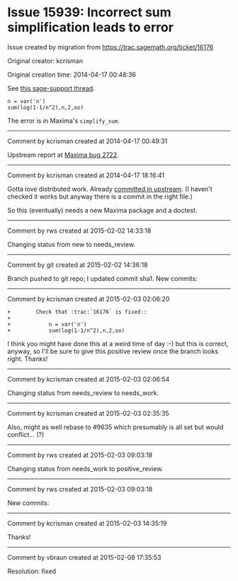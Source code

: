 # Issue 15939: Incorrect sum simplification leads to error

Issue created by migration from https://trac.sagemath.org/ticket/16176

Original creator: kcrisman

Original creation time: 2014-04-17 00:48:36

See [this sage-support thread](https://groups.google.com/forum/#!topic/sage-support/qexNzA3iDzE).


```
n = var('n')
sum(log(1-1/n^2),n,2,oo)
```


The error is in Maxima's `simplify_sum`.


---

Comment by kcrisman created at 2014-04-17 00:49:31

Upstream report at [Maxima bug 2722](https://sourceforge.net/p/maxima/bugs/2722/).


---

Comment by kcrisman created at 2014-04-17 18:16:41

Gotta love distributed work.  Already [committed in upstream](http://sourceforge.net/p/maxima/code/ci/727fe8276d410f04cc1f5503e2c873144b4d48df/tree/share/solve_rec/simplify_sum.mac?diff=3c32ce1f27c2990e2f77a3374b77f25df1390694).  (I haven't checked it works but anyway there is a commit in the right file.)

So this (eventually) needs a new Maxima package and a doctest.


---

Comment by rws created at 2015-02-02 14:33:18

Changing status from new to needs_review.


---

Comment by git created at 2015-02-02 14:36:18

Branch pushed to git repo; I updated commit sha1. New commits:


---

Comment by kcrisman created at 2015-02-03 02:06:20


```
+        Check that :trac:`16176` is fixed::
+
+            n = var('n')
+            sum(log(1-1/n^2),n,2,oo)
```

I think you might have done this at a weird time of day :-) but this is correct, anyway, so I'll be sure to give this positive review once the branch looks right.  Thanks!


---

Comment by kcrisman created at 2015-02-03 02:06:54

Changing status from needs_review to needs_work.


---

Comment by kcrisman created at 2015-02-03 02:35:35

Also, might as well rebase to #9635 which presumably is all set but would conflict... (?)


---

Comment by rws created at 2015-02-03 09:03:18

Changing status from needs_work to positive_review.


---

Comment by rws created at 2015-02-03 09:03:18

New commits:


---

Comment by kcrisman created at 2015-02-03 14:35:19

Thanks!


---

Comment by vbraun created at 2015-02-08 17:35:53

Resolution: fixed
